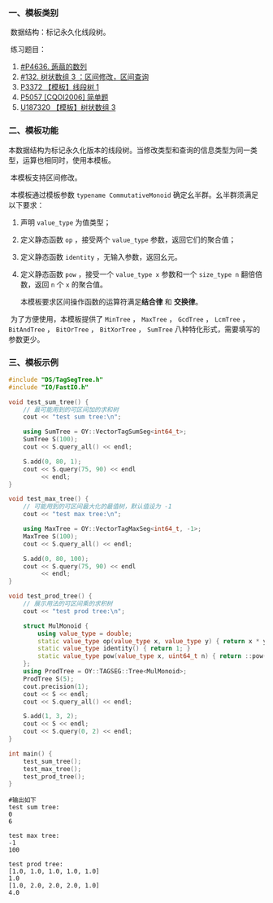 ### 一、模板类别

​	数据结构：标记永久化线段树。

​	练习题目：

1. [#P4636. 蒟蒻的数列](https://new.bzoj.org:88/p/P4636)
2. [#132. 树状数组 3 ：区间修改，区间查询](https://loj.ac/p/132)
3. [P3372 【模板】线段树 1](https://www.luogu.com.cn/problem/P3372)
4. [P5057 [CQOI2006] 简单题](https://www.luogu.com.cn/problem/P5057)
5. [U187320 【模板】树状数组 3](https://www.luogu.com.cn/problem/U187320)

### 二、模板功能

​		本数据结构为标记永久化版本的线段树。当修改类型和查询的信息类型为同一类型，运算也相同时，使用本模板。

​		本模板支持区间修改。

​		本模板通过模板参数 `typename CommutativeMonoid` 确定幺半群。幺半群须满足以下要求：

1. 声明 `value_type` 为值类型；

2. 定义静态函数 `op` ，接受两个 `value_type` 参数，返回它们的聚合值；

3. 定义静态函数 `identity` ，无输入参数，返回幺元。

4. 定义静态函数 `pow` ，接受一个 `value_type x` 参数和一个 `size_type n` 翻倍倍数，返回 `n` 个 `x` 的聚合值。


    本模板要求区间操作函数的运算符满足**结合律** 和 **交换律**。

​		为了方便使用，本模板提供了 `MinTree` ， `MaxTree` ， `GcdTree` ， `LcmTree` ， `BitAndTree` ， `BitOrTree` ， `BitXorTree` ， `SumTree` 八种特化形式，需要填写的参数更少。

### 三、模板示例

```c++
#include "DS/TagSegTree.h"
#include "IO/FastIO.h"

void test_sum_tree() {
    // 最可能用到的可区间加的求和树
    cout << "test sum tree:\n";

    using SumTree = OY::VectorTagSumSeg<int64_t>;
    SumTree S(100);
    cout << S.query_all() << endl;

    S.add(0, 80, 1);
    cout << S.query(75, 90) << endl
         << endl;
}

void test_max_tree() {
    // 可能用到的可区间最大化的最值树，默认值设为 -1
    cout << "test max tree:\n";

    using MaxTree = OY::VectorTagMaxSeg<int64_t, -1>;
    MaxTree S(100);
    cout << S.query_all() << endl;

    S.add(0, 80, 100);
    cout << S.query(75, 90) << endl
         << endl;
}

void test_prod_tree() {
    // 展示用法的可区间乘的求积树
    cout << "test prod tree:\n";

    struct MulMonoid {
        using value_type = double;
        static value_type op(value_type x, value_type y) { return x * y; }
        static value_type identity() { return 1; }
        static value_type pow(value_type x, uint64_t n) { return ::pow(x, n); }
    };
    using ProdTree = OY::TAGSEG::Tree<MulMonoid>;
    ProdTree S(5);
    cout.precision(1);
    cout << S << endl;
    cout << S.query_all() << endl;

    S.add(1, 3, 2);
    cout << S << endl;
    cout << S.query(0, 2) << endl;
}

int main() {
    test_sum_tree();
    test_max_tree();
    test_prod_tree();
}
```

```
#输出如下
test sum tree:
0
6

test max tree:
-1
100

test prod tree:
[1.0, 1.0, 1.0, 1.0, 1.0]
1.0
[1.0, 2.0, 2.0, 2.0, 1.0]
4.0

```

